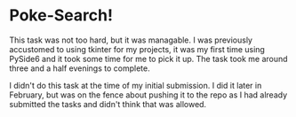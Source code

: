 # Poke-Search!
This task was not too hard, but it was managable. I was previously accustomed to using tkinter for my projects, it was my first time using PySide6 and it took some time for me to pick it up. The task took me around three and a half evenings to complete.

I didn't do this task at the time of my initial submission. I did it later in February, but was on the fence about pushing it to the repo as I had already submitted the tasks and didn't think that was allowed.
